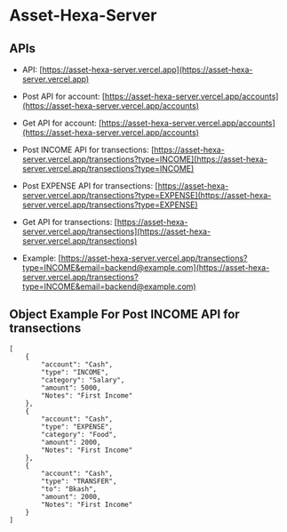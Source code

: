 # Asset-Hexa-Server
## APIs
- API: [https://asset-hexa-server.vercel.app](https://asset-hexa-server.vercel.app)
- Post API for account: [https://asset-hexa-server.vercel.app/accounts](https://asset-hexa-server.vercel.app/accounts)
- Get API for account: [https://asset-hexa-server.vercel.app/accounts](https://asset-hexa-server.vercel.app/accounts)

- Post INCOME API for transections: [https://asset-hexa-server.vercel.app/transections?type=INCOME](https://asset-hexa-server.vercel.app/transections?type=INCOME)
- Post EXPENSE API for transections: [https://asset-hexa-server.vercel.app/transections?type=EXPENSE](https://asset-hexa-server.vercel.app/transections?type=EXPENSE)

- Get API for transections: [https://asset-hexa-server.vercel.app/transections](https://asset-hexa-server.vercel.app/transections)
- Example: [https://asset-hexa-server.vercel.app/transections?type=INCOME&email=backend@example.com](https://asset-hexa-server.vercel.app/transections?type=INCOME&email=backend@example.com)

## Object Example For Post INCOME API for transections
```
[
    {
        "account": "Cash",
        "type": "INCOME",
        "category": "Salary",
        "amount": 5000,
        "Notes": "First Income"
    },
    {
        "account": "Cash",
        "type": "EXPENSE",
        "category": "Food",
        "amount": 2000,
        "Notes": "First Income"
    },
    {
        "account": "Cash",
        "type": "TRANSFER",
        "to": "Bkash",
        "amount": 2000,
        "Notes": "First Income"
    }
]
```

